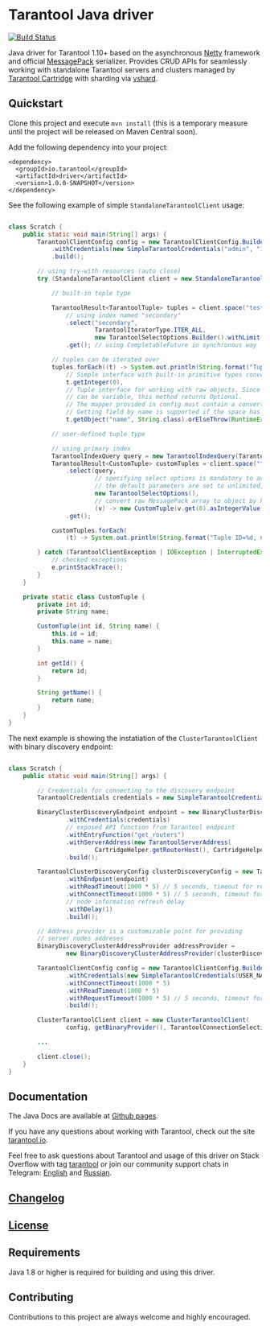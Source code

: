# Tarantool Java driver

[![Build Status](https://travis-ci.com/akudiyar/tarantool-java-driver.svg?branch=master)](https://travis-ci.com/akudiyar/tarantool-java-driver)

Java driver for Tarantool 1.10+ based on the asynchronous
[Netty](https://netty.io) framework and official
[MessagePack](https://github.com/msgpack/msgpack-java) serializer.
Provides CRUD APIs for seamlessly working with standalone Tarantool
servers and clusters managed by [Tarantool Cartridge](https://github.com/tarantool/cartridge)
with sharding via [vshard](https://github.com/tarantool/vshard).

## Quickstart

Clone this project and execute `mvn install` (this is a temporary measure until
the project will be released on Maven Central soon).

Add the following dependency into your project:

```
<dependency>
  <groupId>io.tarantool</groupId>
  <artifactId>driver</artifactId>
  <version>1.0.0-SNAPSHOT</version>
</dependency>
```

See the following example of simple `StandaloneTarantoolClient` usage:

```java

class Scratch {
    public static void main(String[] args) {
        TarantoolClientConfig config = new TarantoolClientConfig.Builder()
            .withCredentials(new SimpleTarantoolCredentials("admin", "1q2w3e"))
            .build();

        // using try-with-resources (auto close)
        try (StandaloneTarantoolClient client = new StandaloneTarantoolClient(config, "localhost", 3301)) {

            // built-in tuple type

            TarantoolResult<TarantoolTuple> tuples = client.space("test")
                // using index named "secondary"
                .select("secondary",
                        TarantoolIteratorType.ITER_ALL,
                        new TarantoolSelectOptions.Builder().withLimit(10).build())
                .get(); // using CompletableFuture in synchronous way

            // tuples can be iterated over
            tuples.forEach((t) -> System.out.println(String.format("Tuple ID=%d, name=%s",
                // Simple interface with built-in primitive types conversions
                t.getInteger(0),
                // Tuple interface for working with raw objects. Since the number of fields
                // can be variable, this method returns Optional.
                // The mapper provided in config must contain a converter for the corresponding target type
                // Getting field by name is supported if the space has defined schema
                t.getObject("name", String.class).orElseThrow(RuntimeException::new))));

            // user-defined tuple type

            // using primary index
            TarantoolIndexQuery query = new TarantoolIndexQuery(TarantoolIndexQuery.PRIMARY);
            TarantoolResult<CustomTuple> customTuples = client.space("test")
                .select(query,
                        // specifying select options is mandatory to avoid unwanted loading of too much data
                        // the default parameters are set to unlimited, though
                        new TarantoolSelectOptions(),
                        // convert raw MessagePack array to object by hand
                        (v) -> new CustomTuple(v.get(0).asIntegerValue().asInt(), v.get(1).asStringValue().asString()))
                .get();

            customTuples.forEach(
                (t) -> System.out.println(String.format("Tuple ID=%d, name=%s", t.getId(), t.getName())));

        } catch (TarantoolClientException | IOException | InterruptedException | ExecutionException e) {
            // checked exceptions
            e.printStackTrace();
        }
    }

    private static class CustomTuple {
        private int id;
        private String name;

        CustomTuple(int id, String name) {
            this.id = id;
            this.name = name;
        }

        int getId() {
            return id;
        }

        String getName() {
            return name;
        }
    }
}

```

The next example is showing the instatiation of the `ClusterTarantoolClient`
with binary discovery endpoint:

```java

class Scratch {
    public static void main(String[] args) {

        // Credentials for connecting to the discovery endpoint
        TarantoolCredentials credentials = new SimpleTarantoolCredentials(USER_NAME, PASSWORD);

        BinaryClusterDiscoveryEndpoint endpoint = new BinaryClusterDiscoveryEndpoint.Builder()
                .withCredentials(credentials)
                // exposed API function from Tarantool endpoint
                .withEntryFunction("get_routers")
                .withServerAddress(new TarantoolServerAddress(
                        CartridgeHelper.getRouterHost(), CartridgeHelper.getRouterPort()))
                .build();

        TarantoolClusterDiscoveryConfig clusterDiscoveryConfig = new TarantoolClusterDiscoveryConfig.Builder()
                .withEndpoint(endpoint)
                .withReadTimeout(1000 * 5) // 5 seconds, timeout for reading the response body from the channel
                .withConnectTimeout(1000 * 5) // 5 seconds, timeout for connecting to the server
                // node information refresh delay
                .withDelay(1)
                .build();

        // Address provider is a customizable point for providing
        // server nodes addreses
        BinaryDiscoveryClusterAddressProvider addressProvider =
                new BinaryDiscoveryClusterAddressProvider(clusterDiscoveryConfig);

        TarantoolClientConfig config = new TarantoolClientConfig.Builder()
                .withCredentials(new SimpleTarantoolCredentials(USER_NAME, PASSWORD))
                .withConnectTimeout(1000 * 5)
                .withReadTimeout(1000 * 5)
                .withRequestTimeout(1000 * 5) // 5 seconds, timeout for receiving the server response
                .build();

        ClusterTarantoolClient client = new ClusterTarantoolClient(
                config, getBinaryProvider(), TarantoolConnectionSelectionStrategies.RoundRobinStrategyFactory.INSTANCE);

        ...

        client.close();
    }
}
```

## Documentation

The Java Docs are available at [Github pages](https://akudiyar.github.io/tarantool-java-driver/).

If you have any questions about working with Tarantool, check out the
site [tarantool.io](https://tarantool.io/).

Feel free to ask questions about Tarantool and usage of this driver on
Stack Overflow with tag [tarantool](https://stackoverflow.com/questions/tagged/tarantool)
or join our community support chats in Telegram: [English](https://t.me/tarantool)
and [Russian](https://t.me/tarantool).

## [Changelog](https://github.com/akudiyar/tarantool-java-driver/blob/master/CHANGELOG.md)

## [License](https://github.com/akudiyar/tarantool-java-driver/blob/master/LICENSE)

## Requirements

Java 1.8 or higher is required for building and using this driver.

## Contributing

Contributions to this project are always welcome and highly encouraged.
